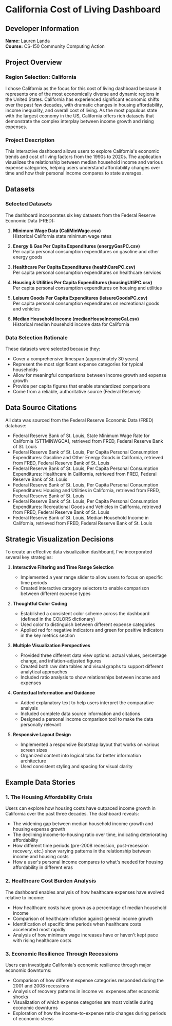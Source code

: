 # California Cost of Living Dashboard

## Developer Information
**Name:** Lauren Landa  
**Course:** CS-150 Community Computing Action

## Project Overview

### Region Selection: California
I chose California as the focus for this cost of living dashboard because it represents one of the most economically diverse and dynamic regions in the United States. California has experienced significant economic shifts over the past few decades, with dramatic changes in housing affordability, income inequality, and overall cost of living. As the most populous state with the largest economy in the US, California offers rich datasets that demonstrate the complex interplay between income growth and rising expenses.

### Project Description
This interactive dashboard allows users to explore California's economic trends and cost of living factors from the 1990s to 2020s. The application visualizes the relationship between median household income and various expense categories, helping users understand affordability changes over time and how their personal income compares to state averages.

## Datasets

### Selected Datasets
The dashboard incorporates six key datasets from the Federal Reserve Economic Data (FRED):

1. **Minimum Wage Data (CaliMinWage.csv)**  
   Historical California state minimum wage rates

2. **Energy & Gas Per Capita Expenditures (energyGasPC.csv)**  
   Per capita personal consumption expenditures on gasoline and other energy goods

3. **Healthcare Per Capita Expenditures (healthCarePC.csv)**  
   Per capita personal consumption expenditures on healthcare services

4. **Housing & Utilities Per Capita Expenditures (housingUtliPC.csv)**  
   Per capita personal consumption expenditures on housing and utilities

5. **Leisure Goods Per Capita Expenditures (leisureGoodsPC.csv)**  
   Per capita personal consumption expenditures on recreational goods and vehicles

6. **Median Household Income (medianHouseIncomeCal.csv)**  
   Historical median household income data for California

### Data Selection Rationale
These datasets were selected because they:
- Cover a comprehensive timespan (approximately 30 years)
- Represent the most significant expense categories for typical households
- Allow for meaningful comparisons between income growth and expense growth
- Provide per capita figures that enable standardized comparisons
- Come from a reliable, authoritative source (Federal Reserve)

## Data Source Citations

All data was sourced from the Federal Reserve Economic Data (FRED) database:

- Federal Reserve Bank of St. Louis, State Minimum Wage Rate for California [STTMINWGCA], retrieved from FRED, Federal Reserve Bank of St. Louis
- Federal Reserve Bank of St. Louis, Per Capita Personal Consumption Expenditures: Gasoline and Other Energy Goods in California, retrieved from FRED, Federal Reserve Bank of St. Louis
- Federal Reserve Bank of St. Louis, Per Capita Personal Consumption Expenditures: Healthcare in California, retrieved from FRED, Federal Reserve Bank of St. Louis
- Federal Reserve Bank of St. Louis, Per Capita Personal Consumption Expenditures: Housing and Utilities in California, retrieved from FRED, Federal Reserve Bank of St. Louis
- Federal Reserve Bank of St. Louis, Per Capita Personal Consumption Expenditures: Recreational Goods and Vehicles in California, retrieved from FRED, Federal Reserve Bank of St. Louis
- Federal Reserve Bank of St. Louis, Median Household Income in California, retrieved from FRED, Federal Reserve Bank of St. Louis

## Strategic Visualization Decisions

To create an effective data visualization dashboard, I've incorporated several key strategies:

1. **Interactive Filtering and Time Range Selection**
   - Implemented a year range slider to allow users to focus on specific time periods
   - Created interactive category selectors to enable comparison between different expense types

2. **Thoughtful Color Coding**
   - Established a consistent color scheme across the dashboard (defined in the COLORS dictionary)
   - Used color to distinguish between different expense categories
   - Applied red for negative indicators and green for positive indicators in the key metrics section

3. **Multiple Visualization Perspectives**
   - Provided three different data view options: actual values, percentage change, and inflation-adjusted figures
   - Created both raw data tables and visual graphs to support different analytical approaches
   - Included ratio analysis to show relationships between income and expenses

4. **Contextual Information and Guidance**
   - Added explanatory text to help users interpret the comparative analysis
   - Included complete data source information and citations
   - Designed a personal income comparison tool to make the data personally relevant

5. **Responsive Layout Design**
   - Implemented a responsive Bootstrap layout that works on various screen sizes
   - Organized content into logical tabs for better information architecture
   - Used consistent styling and spacing for visual clarity

## Example Data Stories

### 1. The Housing Affordability Crisis

Users can explore how housing costs have outpaced income growth in California over the past three decades. The dashboard reveals:
- The widening gap between median household income growth and housing expense growth
- The declining income-to-housing ratio over time, indicating deteriorating affordability
- How different time periods (pre-2008 recession, post-recession recovery, etc.) show varying patterns in the relationship between income and housing costs
- How a user's personal income compares to what's needed for housing affordability in different eras

### 2. Healthcare Cost Burden Analysis

The dashboard enables analysis of how healthcare expenses have evolved relative to income:
- How healthcare costs have grown as a percentage of median household income
- Comparison of healthcare inflation against general income growth
- Identification of specific time periods when healthcare costs accelerated most rapidly
- Analysis of how minimum wage increases have or haven't kept pace with rising healthcare costs

### 3. Economic Resilience Through Recessions

Users can investigate California's economic resilience through major economic downturns:
- Comparison of how different expense categories responded during the 2001 and 2008 recessions
- Analysis of recovery patterns in income vs. expenses after economic shocks
- Visualization of which expense categories are most volatile during economic downturns
- Exploration of how the income-to-expense ratio changes during periods of economic stress
